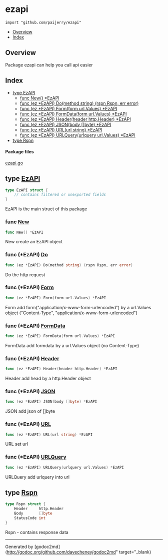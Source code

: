 

# ezapi
`import "github.com/paijerry/ezapi"`

* [Overview](#pkg-overview)
* [Index](#pkg-index)

## <a name="pkg-overview">Overview</a>
Package ezapi can help you call api easier




## <a name="pkg-index">Index</a>
* [type EzAPI](#EzAPI)
  * [func New() *EzAPI](#New)
  * [func (ez *EzAPI) Do(method string) (rspn Rspn, err error)](#EzAPI.Do)
  * [func (ez *EzAPI) Form(form url.Values) *EzAPI](#EzAPI.Form)
  * [func (ez *EzAPI) FormData(form url.Values) *EzAPI](#EzAPI.FormData)
  * [func (ez *EzAPI) Header(header http.Header) *EzAPI](#EzAPI.Header)
  * [func (ez *EzAPI) JSON(body []byte) *EzAPI](#EzAPI.JSON)
  * [func (ez *EzAPI) URL(url string) *EzAPI](#EzAPI.URL)
  * [func (ez *EzAPI) URLQuery(urlquery url.Values) *EzAPI](#EzAPI.URLQuery)
* [type Rspn](#Rspn)


#### <a name="pkg-files">Package files</a>
[ezapi.go](/src/github.com/paijerry/ezapi/ezapi.go) 






## <a name="EzAPI">type</a> [EzAPI](/src/target/ezapi.go?s=181:315#L4)
``` go
type EzAPI struct {
    // contains filtered or unexported fields
}
```
EzAPI is the main struct of this package







### <a name="New">func</a> [New](/src/target/ezapi.go?s=459:476#L21)
``` go
func New() *EzAPI
```
New create an EzAPI object





### <a name="EzAPI.Do">func</a> (\*EzAPI) [Do](/src/target/ezapi.go?s=1513:1570#L75)
``` go
func (ez *EzAPI) Do(method string) (rspn Rspn, err error)
```
Do the http request




### <a name="EzAPI.Form">func</a> (\*EzAPI) [Form](/src/target/ezapi.go?s=851:896#L39)
``` go
func (ez *EzAPI) Form(form url.Values) *EzAPI
```
Form add form("application/x-www-form-urlencoded") by a url.Values object ("Content-Type", "application/x-www-form-urlencoded")




### <a name="EzAPI.FormData">func</a> (\*EzAPI) [FormData](/src/target/ezapi.go?s=1009:1058#L45)
``` go
func (ez *EzAPI) FormData(form url.Values) *EzAPI
```
FormData add formdata by a url.Values object (no Content-Type)




### <a name="EzAPI.Header">func</a> (\*EzAPI) [Header](/src/target/ezapi.go?s=541:591#L26)
``` go
func (ez *EzAPI) Header(header http.Header) *EzAPI
```
Header add head by a http.Header object




### <a name="EzAPI.JSON">func</a> (\*EzAPI) [JSON](/src/target/ezapi.go?s=1206:1247#L57)
``` go
func (ez *EzAPI) JSON(body []byte) *EzAPI
```
JSON add json of []byte




### <a name="EzAPI.URL">func</a> (\*EzAPI) [URL](/src/target/ezapi.go?s=1421:1460#L69)
``` go
func (ez *EzAPI) URL(url string) *EzAPI
```
URL set url




### <a name="EzAPI.URLQuery">func</a> (\*EzAPI) [URLQuery](/src/target/ezapi.go?s=1313:1366#L63)
``` go
func (ez *EzAPI) URLQuery(urlquery url.Values) *EzAPI
```
URLQuery add urlquery into url




## <a name="Rspn">type</a> [Rspn](/src/target/ezapi.go?s=349:428#L14)
``` go
type Rspn struct {
    Header     http.Header
    Body       []byte
    StatusCode int
}
```
Rspn - contains response data














- - -
Generated by [godoc2md](http://godoc.org/github.com/davecheney/godoc2md" target="_blank)
